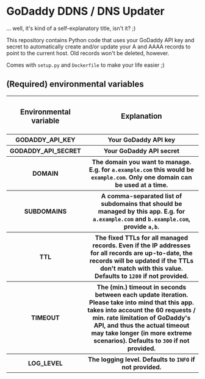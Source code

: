 # GoDaddy DDNS / DNS Updater
... well, it's kind of a self-explanatory title, isn't it? ;)

This repository contains Python code that uses your GoDaddy API key and secret to automatically create and/or update your A and AAAA records
to point to the current host.
Old records won't be deleted, however.

Comes with `setup.py` and `Dockerfile` to make your life easier ;)

## (Required) environmental variables
<table>
<tr>
<th><h3>Environmental variable</h3></th>
<th><h3>Explanation</h3></th>
</tr>

<tr>
<th>GODADDY_API_KEY</th>
<th>Your GoDaddy API key</th>
</tr>

<tr>
<th>GODADDY_API_SECRET</th>
<th>Your GoDaddy API secret</th>
</tr>

<tr>
<th>DOMAIN</th>
<th>The domain you want to manage. E.g. for <code>a.example.com</code> this would be <code>example.com</code>.
Only one domain can be used at a time.</th>
</tr>

<tr>
<th>SUBDOMAINS</th>
<th>A comma-separated list of subdomains that should be managed by this app.
E.g. for <code>a.example.com</code> and <code>b.example.com</code>, provide <code>a,b</code>.</th>
</tr>

<tr>
<th>TTL</th>
<th>The fixed TTLs for all managed records. Even if the IP addresses for all records are up-to-date, the records will be
updated if the TTLs don't match with this value. Defaults to <code>1200</code> if not provided.</th>
</tr>

<tr>
<th>TIMEOUT</th>
<th>The (min.) timeout in seconds between each update iteration.
Please take into mind that this app. takes into account the 60 requests / min. rate limitation of GoDaddy's API, 
and thus the actual timeout may take longer (in more extreme scenarios). Defaults to <code>300</code> if not provided.</th>
</tr>

<tr>
<th>LOG_LEVEL</th>
<th>The logging level. Defaults to <code>INFO</code> if not provided.</th>
</tr>
</table>